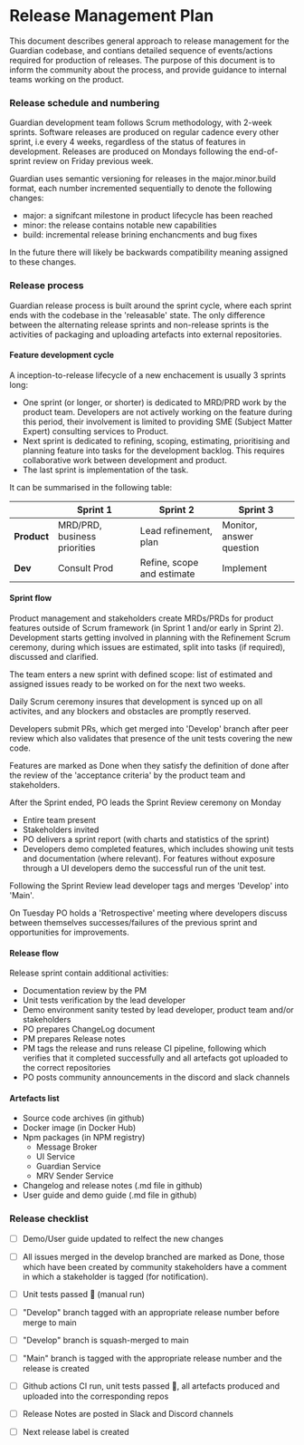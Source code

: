 # Release Management Plan
This document describes general approach to release management for the Guardian codebase, and contians detailed sequence of events/actions required for production of releases. The purpose of this document is to inform the community about the process, and provide guidance to internal teams working on the product.

### Release schedule and numbering

Guardian development team follows Scrum methodology, with 2-week sprints. Software releases are produced on regular cadence every other sprint, i.e every 4 weeks, regardless of the status of features in development. Releases are produced on Mondays following the end-of-sprint review on Friday previous week.

Guardian uses semantic versioning for releases in the major.minor.build format, each number incremented sequentially to denote the following changes:
- major: a signifcant milestone in product lifecycle has been reached
- minor: the release contains notable new capabilities
- build: incremental release brining enchancments and bug fixes

In the future there will likely be backwards compatibility meaning assigned to these changes.

### Release process
Guardian release process is built around the sprint cycle, where each sprint ends with the codebase in the 'releasable' state. The only difference between the alternating release sprints and non-release sprints is the activities of packaging and uploading artefacts into external repositories.

#### Feature development cycle
A inception-to-release lifecycle of a new enchacement is usually 3 sprints long:
- One sprint (or longer, or shorter) is dedicated to MRD/PRD work by the product team. Developers are not actively working on the feature during this period, their involvement is limited to providing SME (Subject Matter Expert) consulting services to Product.
- Next sprint is dedicated to refining, scoping, estimating, prioritising and planning feature into tasks for the development backlog. This requires collaborative work between development and product.
- The last sprint is implementation of the task.

It can be summarised in the following table:

|          | Sprint 1 | Sprint 2 | Sprint 3 |
| -------- | -------- | -------- | -------- |
| **Product**  | MRD/PRD, business priorities    | Lead refinement, plan    | Monitor, answer question     |
| **Dev**      | Consult Prod   | Refine, scope and estimate     | Implement     |

#### Sprint flow
Product management and stakeholders create MRDs/PRDs for product features outside of Scrum framework (in Sprint 1 and/or early in Sprint 2). Development starts getting involved in planning with the Refinement Scrum ceremony, during which issues are estimated, split into tasks (if required), discussed and clarified.

The team enters a new sprint with defined scope: list of estimated and assigned issues ready to be worked on for the next two weeks. 

Daily Scrum ceremony insures that development is synced up on all activites, and any blockers and obstacles are promptly reserved.

Developers submit PRs, which get merged into 'Develop' branch after peer review which also validates that presence of the unit tests covering the new code.

Features are marked as Done when they satisfy the definition of done after the review of the 'acceptance criteria' by the product team and stakeholders.

After the Sprint ended, PO leads the Sprint Review ceremony on Monday
- Entire team present
- Stakeholders invited
- PO delivers a sprint report (with charts and statistics of the sprint)
- Developers demo completed features, which includes showing unit tests and documentation (where relevant). For features without exposure through a UI developers demo the successful run of the unit test.

Following the Sprint Review lead developer tags and merges 'Develop' into 'Main'.

On Tuesday PO holds a 'Retrospective' meeting where developers discuss between themselves successes/failures of the previous sprint and opportunities for improvements.

#### Release flow

Release sprint contain additional activities:
- Documentation review by the PM
- Unit tests verification by the lead developer
- Demo environment sanity tested by lead developer, product team and/or stakeholders
- PO prepares ChangeLog document
- PM prepares Release notes
- PM tags the release and runs release CI pipeline, following which verifies that it completed successfully and all artefacts got uploaded to the correct repositories
- PO posts community announcements in the discord and slack channels


#### Artefacts list

- Source code archives (in github)
- Docker image (in Docker Hub)
- Npm packages (in NPM registry) 
  - Message Broker
  - UI Service
  - Guardian Service
  - MRV Sender Service
- Changelog and release notes (.md file in github)
- User guide and demo guide (.md file in github)

### Release checklist

- [ ] Demo/User guide updated to relfect the new changes 
- [ ] All issues merged in the develop branched are marked as Done, those which have been created by community stakeholders have a comment in which a stakeholder is tagged (for notification).
- [ ] Unit tests passed :tada: (manual run)
- [ ] "Develop" branch tagged with an appropriate release number before merge to main
- [ ] "Develop" branch is squash-merged to main
- [ ] "Main" branch is tagged with the appropriate release number and the release is created
- [ ] Github actions CI run, unit tests passed :tada:, all artefacts produced and uploaded into the corresponding repos
- [ ] Release Notes are posted in Slack and Discord channels
- [ ] Next release label is created


